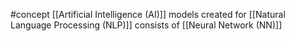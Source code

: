 #concept 
[[Artificial Intelligence (AI)]] models created for [[Natural Language Processing (NLP)]] consists of [[Neural Network (NN)]]